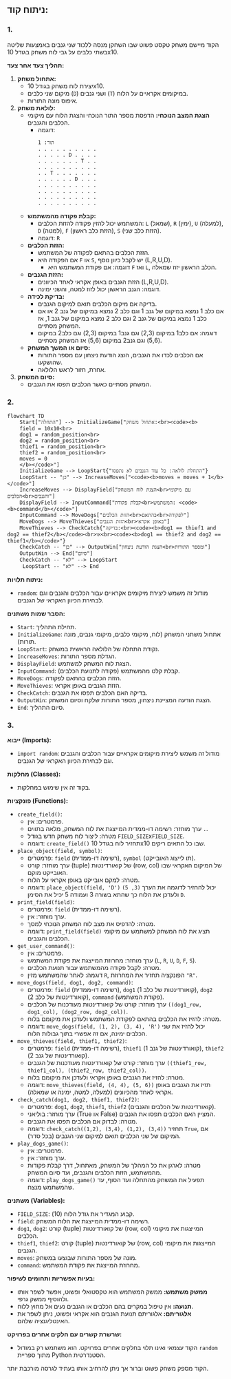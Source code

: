 ## ניתוח קוד:

### 1. **<algorithm>**

הקוד מיישם משחק טקסט פשוט שבו השחקן מנסה ללכוד שני גנבים באמצעות שליטה בשתי כלבים על גבי לוח משחק בגודל 10x10.

**תהליך צעד אחר צעד:**

1.  **אתחול משחק:**
    *   יצירת לוח משחק בגודל 10x10.
    *   מיקום שני כלבים (`D`) ושני גנבים (`T`) במיקומים אקראיים על הלוח.
    *   איפוס מונה התורות.
2.  **לולאת משחק:**
    *   **הצגת המצב הנוכחי:** הדפסת מספר התור הנוכחי והצגת הלוח עם מיקומי הכלבים והגנבים.
        *   דוגמה:
            ```
            תור: 1
            . . . . . . . . . .
            . . . . . D . . . .
            . . . . . . . T . .
            . . . . . . . . . .
            . . T . . . . . . .
            . . . . . . D . . .
            . . . . . . . . . .
            . . . . . . . . . .
            . . . . . . . . . .
            . . . . . . . . . .
            ```
    *   **קבלת פקודה מהמשתמש:**
        *   המשתמש יכול להזין פקודה להזזת הכלבים: `L` (שמאל), `R` (ימין), `U` (למעלה), `D` (למטה), `F` (הזזת כלב ראשון), `S` (הזזת כלב שני).
        *   דוגמה: `R`
    *   **הזזת הכלבים:**
        *   הזזת הכלבים בהתאם לפקודה של המשתמש.
        *   אם הפקודה היא `F` או `S`, יש לקבל כיוון נוסף (L,R,U,D).
            * דוגמה: אם פקודת המשתמש היא `F` ואז `L`, הכלב הראשון יזוז שמאלה.
    *   **הזזת הגנבים:**
        *   הזזת הגנבים באופן אקראי לאחד הכיוונים (L,R,U,D).
        *   דוגמה: הגנב הראשון יכול לזוז למטה, והשני ימינה.
    *   **בדיקת לכידה:**
        *   בדיקה אם מיקום הכלבים תואם למיקום הגנבים.
        *   אם כלב 1 נמצא במיקום של גנב 1 וגם כלב 2 נמצא במיקום של גנב 2 או אם כלב 1 נמצא במיקום של גנב 2 וגם כלב 2 נמצא במיקום של גנב 1, אז המשחק מסתיים.
        *   דוגמה: אם כלב1 במיקום (2,3) וגם גנב1 במיקום (2,3) וגם כלב2 במיקום (5,6) וגם גנב2 במיקום (5,6) אז המשחק מסתיים.
    *   **סיום או המשך המשחק:**
        *   אם הכלבים לכדו את הגנבים, הוצג הודעת ניצחון עם מספר התורות שהושקעו.
        *   אחרת, חזור לראש הלולאה.
3.  **סיום המשחק:**
    *   המשחק מסתיים כאשר הכלבים תפסו את הגנבים.

### 2. **<mermaid>**

```mermaid
flowchart TD
    Start["התחלה"] --> InitializeGame["אתחול משחק:<br><code><b>
    field = 10x10<br>
    dog1 = random_position<br>
    dog2 = random_position<br>
    thief1 = random_position<br>
    thief2 = random_position<br>
    moves = 0
    </b></code>"]
    InitializeGame --> LoopStart{"התחלת לולאה: כל עוד הגנבים לא נתפסו"}
    LoopStart -- "כן" --> IncreaseMoves["<code><b>moves = moves + 1</b></code>"]
    IncreaseMoves --> DisplayField["הצגת לוח המשחק<br>עם מיקומי הכלבים<br>והגנבים"]
    DisplayField --> InputCommand["קבלת פקודת<br>המשתמש: <code><b>command</b></code>"]
    InputCommand --> MoveDogs["הזזת הכלבים<br>בהתאם<br>לפקודה"]
    MoveDogs --> MoveThieves["הזזת הגנבים<br>באופן אקראי"]
    MoveThieves --> CheckCatch{"בדיקה:<br><code><b>dog1 == thief1 and dog2 == thief2</b></code><br>או<br><code><b>dog1 == thief2 and dog2 == thief1</b></code>"}
    CheckCatch -- "כן" --> OutputWin["הצגת הודעת ניצחון<br>ומספר התורות"]
    OutputWin --> End["סיום"]
    CheckCatch -- "לא" --> LoopStart
     LoopStart -- "לא" --> End
```

**ניתוח תלויות:**

*   `random`: מודול זה משמש ליצירת מיקומים אקראיים עבור הכלבים והגנבים וגם לבחירת הכיוון האקראי של הגנבים.

**הסבר שמות משתנים:**

*   `Start`: תחילת התהליך.
*   `InitializeGame`: אתחול משתני המשחק (לוח, מיקומי כלבים, מיקומי גנבים, מונה תורות).
*   `LoopStart`: נקודת התחלה של הלולאה הראשית במשחק.
*   `IncreaseMoves`: הגדלת מספר התורות.
*   `DisplayField`: הצגת לוח המשחק למשתמש.
*   `InputCommand`: קבלת קלט מהמשתמש (פקודה לתנועת הכלבים).
*   `MoveDogs`: הזזת הכלבים בהתאם לפקודה.
*   `MoveThieves`: הזזת הגנבים באופן אקראי.
*   `CheckCatch`: בדיקה האם הכלבים תפסו את הגנבים.
*   `OutputWin`: הצגת הודעה המציינת ניצחון, מספר התורות שלקח וסיום המשחק.
*   `End`: סיום התהליך.

### 3. **<explanation>**

**ייבוא (Imports):**

*   `import random`: מודול זה משמש ליצירת מיקומים אקראיים עבור הכלבים והגנבים וגם לבחירת הכיוון האקראי של הגנבים.

**מחלקות (Classes):**

*   בקוד זה אין שימוש במחלקות.

**פונקציות (Functions):**

*   `create_field()`:
    *   פרמטרים: אין.
    *   ערך מוחזר: רשימה דו-ממדית המייצגת את לוח המשחק, מלאה בתווים `.`.
    *   מטרה: ליצור לוח משחק חדש בגודל `FIELD_SIZE`x`FIELD_SIZE`.
    *   דוגמה: `create_field()` תחזיר לוח בגודל 10x10 שבו כל התאים ריקים.
*   `place_object(field, symbol)`:
    *   פרמטרים: `field` (רשימה דו-ממדית), `symbol` (תו לייצוג האובייקט).
    *   ערך מוחזר: קורט (tuple) של קואורדינטות (row, col) של המיקום האקראי שבו האובייקט מוקם.
    *   מטרה: למקם אובייקט באופן אקראי על הלוח.
    *   דוגמה: `place_object(field, 'D')` יכול להחזיר לדוגמה את הערך `(3, 5)` ולעדכן את הלוח כך שהתא בשורה 3 ועמודה 5 יכיל את הסימן `D`.
*   `print_field(field)`:
    *   פרמטרים: `field` (רשימה דו-ממדית).
    *   ערך מוחזר: אין.
    *   מטרה: להדפיס את מצב לוח המשחק הנוכחי למסך.
    *   דוגמה: `print_field(field)` תציג את לוח המשחק למשתמש עם מיקומי הכלבים והגנבים.
*   `get_user_command()`:
    *   פרמטרים: אין.
    *   ערך מוחזר: מחרוזת המייצגת את פקודת המשתמש (`L`, `R`, `U`, `D`, `F`, `S`).
    *   מטרה: לקבל פקודה מהמשתמש עבור תנועת הכלבים.
    *   דוגמה: לאחר שהמשתמש מזין `R`, הפונקציה תחזיר את המחרוזת `"R"`.
*   `move_dogs(field, dog1, dog2, command)`:
    *   פרמטרים: `field` (רשימה דו-ממדית), `dog1` (קואורדינטות של כלב 1), `dog2` (קואורדינטות של כלב 2), `command` (פקודת המשתמש).
    *   ערך מוחזר: קורט של קואורדינטות מעודכנות של הכלבים `((dog1_row, dog1_col), (dog2_row, dog2_col))`.
    *   מטרה: להזיז את הכלבים בהתאם לפקודת המשתמש ולעדכן את מיקומם בלוח.
    *   דוגמה:  `move_dogs(field, (1, 2), (3, 4), 'R')` יכול להזיז את שני הכלבים ימינה, אם זה אפשרי בתוך גבולות הלוח.
*   `move_thieves(field, thief1, thief2)`:
    *   פרמטרים: `field` (רשימה דו-ממדית), `thief1` (קואורדינטות של גנב 1), `thief2` (קואורדינטות של גנב 2).
    *   ערך מוחזר: קורט של קואורדינטות מעודכנות של הגנבים `((thief1_row, thief1_col), (thief2_row, thief2_col))`.
    *   מטרה: להזיז את הגנבים באופן אקראי ולעדכן את מיקומם בלוח.
    *   דוגמה: `move_thieves(field, (4, 4), (5, 6))` תזיז את הגנבים באופן אקראי לאחד מהכיוונים (למעלה, למטה, ימינה או שמאלה).
*   `check_catch(dog1, dog2, thief1, thief2)`:
    *   פרמטרים: `dog1`, `dog2`, `thief1`, `thief2` (קואורדינטות של הכלבים והגנבים).
    *   ערך מוחזר: בוליאני (True או False) המציין האם הכלבים תפסו את הגנבים.
    *   מטרה: לבדוק אם הכלבים תפסו את הגנבים.
    *   דוגמה: `check_catch((1,2), (3,4), (1,2), (3,4))` תחזיר `True`, אם המיקום של שני הכלבים תואם למיקום שני הגנבים (בכל סדר).
*   `play_dogs_game()`:
    *   פרמטרים: אין.
    *   ערך מוחזר: אין.
    *   מטרה: לארגן את כל המהלך של המשחק, מאתחול, דרך קבלת פקודות מהמשתמש, הזזת הכלבים והגנבים, ועד סיום המשחק.
    *   דוגמה: `play_dogs_game()` תפעיל את המשחק מהתחלה ועד הסוף, עד שהמשתמש מנצח.

**משתנים (Variables):**

*   `FIELD_SIZE`: קבוע המגדיר את גודל הלוח (10).
*   `field`: רשימה דו-ממדית המייצגת את הלוח המשחק.
*   `dog1`, `dog2`: קורט (tuple) של קואורדינטות (row, col) המייצגות את מיקומי הכלבים.
*   `thief1`, `thief2`: קורט (tuple) של קואורדינטות (row, col) המייצגות את מיקומי הגנבים.
*   `moves`: מונה של מספר התורות שבוצעו במשחק.
*  `command`: מחרוזת המייצגת את פקודת המשתמש.

**בעיות אפשריות ותחומים לשיפור:**

*   **ממשק משתמש:** ממשק המשתמש הוא טקסטואלי ופשוט, אפשר לשפר אותו ולהוסיף ממשק גרפי.
*   **תנועה:** אין טיפול במקרים בהם הכלבים או הגנבים נעים אל מחוץ ללוח.
*   **אלגוריתם:** אלגוריתם תנועת הגנבים הוא אקראי ופשוט, ניתן לשפר את האינטליגנציה שלהם.

**שרשרת קשרים עם חלקים אחרים בפרויקט:**

*   הקוד עצמאי ואינו תלוי בחלקים אחרים בפרויקט. הוא משתמש רק במודול `random` מתוך ספריית Python הסטנדרטית.

הקוד מספק משחק פשוט וברור אך ניתן להרחיב אותו בעתיד לגרסה מורכבת יותר.